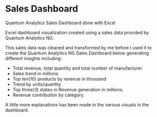 # Sales Dashboard
Quantum Analytics Sales Dashboard done with Excel


Excel dashboard visualization created using a sales data provided by Quantum Analytics NG.

This sales data was cleaned and transformed by me before I used it to create the Quantum Analytics NG Sales Dashboard below generating different insights including:
- Total revenue, total quantity and total number of manufacturer
- Sales trend in millions
- Top ten(10) products by revenue in thousand
- Trend by units/quantity
- Top three(3) states in Revenue generation in millions.
- Revenue contribution by category.

A little more explanations has been made in the various visuals in the dashboard.
